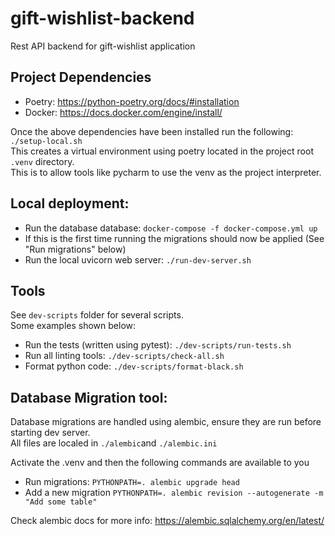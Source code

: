 # gift-wishlist-backend
Rest API backend for gift-wishlist application

## Project Dependencies
- Poetry: https://python-poetry.org/docs/#installation
- Docker: https://docs.docker.com/engine/install/

Once the above dependencies have been installed run the following:   
`./setup-local.sh`  
This creates a virtual environment using poetry located in the project root `.venv` directory.  
This is to allow tools like pycharm to use the venv as the project interpreter.


## Local deployment:
- Run the database database: `docker-compose -f docker-compose.yml up`
- If this is the first time running the migrations should now be applied (See "Run migrations" below)
- Run the local uvicorn web server: `./run-dev-server.sh`

## Tools
See `dev-scripts` folder for several scripts.  
Some examples shown below:
- Run the tests (written using pytest): `./dev-scripts/run-tests.sh`
- Run all linting tools: `./dev-scripts/check-all.sh`
- Format python code: `./dev-scripts/format-black.sh`

## Database Migration tool:
Database migrations are handled using alembic, ensure they are run before starting dev server.  
All files are localed in `./alembic`and `./alembic.ini`

Activate the .venv and then the following commands are available to you
- Run migrations: `PYTHONPATH=. alembic upgrade head` 
- Add a new migration `PYTHONPATH=. alembic revision --autogenerate -m "Add some table"`  

Check alembic docs for more info: https://alembic.sqlalchemy.org/en/latest/
